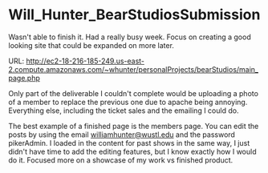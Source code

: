 # Will_Hunter_BearStudiosSubmission

Wasn't able to finish it. Had a really busy week. Focus on creating a good looking site that could be expanded on more later.

URL: http://ec2-18-216-185-249.us-east-2.compute.amazonaws.com/~whunter/personalProjects/bearStudios/main_page.php

Only part of the deliverable I couldn't complete would be uploading a photo of a member to replace the previous one due to apache being annoying.
Everything else, including the ticket sales and the emailing I could do.

The best example of a finished page is the members page. You can edit the posts by using the email williamhunter@wustl.edu and the password pikerAdmin.
I loaded in the content for past shows in the same way, I just didn't have time to add the editing features, but I know exactly how I would do it.
Focused more on a showcase of my work vs finished product.
